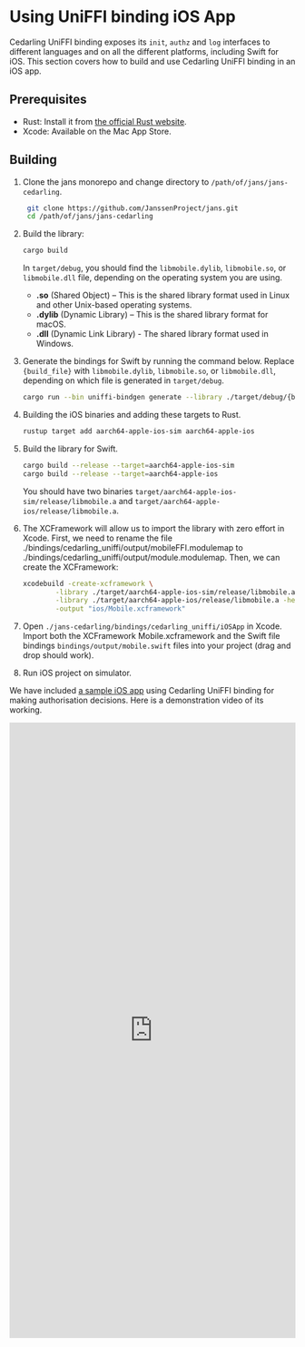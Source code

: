 # Using UniFFI binding iOS App

Cedarling UniFFI binding exposes its `init`, `authz` and `log` interfaces to different languages and on all the different platforms, including Swift for iOS. This section covers how to build and use Cedarling UniFFI binding in an iOS app.

## Prerequisites

- Rust: Install it from [the official Rust website](https://www.rust-lang.org/tools/install).
- Xcode: Available on the Mac App Store.

## Building

1. Clone the jans monorepo and change directory to `/path/of/jans/jans-cedarling`.
   ```bash
    git clone https://github.com/JanssenProject/jans.git
    cd /path/of/jans/jans-cedarling
   ```

2. Build the library:
   ```bash
   cargo build
   ```
   In `target/debug`, you should find the `libmobile.dylib`, `libmobile.so`, or `libmobile.dll` file, depending on the operating system you are using.

   - **.so** (Shared Object) – This is the shared library format used in Linux and other Unix-based operating systems.
   - **.dylib** (Dynamic Library) – This is the shared library format for macOS.
   - **.dll** (Dynamic Link Library) - The shared library format used in Windows.

3. Generate the bindings for Swift by running the command below. Replace `{build_file}` with `libmobile.dylib`, `libmobile.so`, or `libmobile.dll`, depending on which file is generated in `target/debug`.
   ```bash
   cargo run --bin uniffi-bindgen generate --library ./target/debug/{build_file} --language swift --out-dir ./bindings/cedarling_uniffi/output
   ```

4. Building the iOS binaries and adding these targets to Rust.
   ```bash
   rustup target add aarch64-apple-ios-sim aarch64-apple-ios
   ```

5. Build the library for Swift.
   ```bash
   cargo build --release --target=aarch64-apple-ios-sim
   cargo build --release --target=aarch64-apple-ios
   ```
   You should have two binaries `target/aarch64-apple-ios-sim/release/libmobile.a` and `target/aarch64-apple-ios/release/libmobile.a`.

6. The XCFramework will allow us to import the library with zero effort in Xcode. First, we need to rename the file ./bindings/cedarling_uniffi/output/mobileFFI.modulemap to ./bindings/cedarling_uniffi/output/module.modulemap. Then, we can create the XCFramework:
   ```bash
   xcodebuild -create-xcframework \
           -library ./target/aarch64-apple-ios-sim/release/libmobile.a -headers ./bindings/cedarling_uniffi/output \
           -library ./target/aarch64-apple-ios/release/libmobile.a -headers ./bindings/cedarling_uniffi/output \
           -output "ios/Mobile.xcframework"
   ```

7. Open `./jans-cedarling/bindings/cedarling_uniffi/iOSApp` in Xcode. Import both the XCFramework Mobile.xcframework and the Swift file bindings `bindings/output/mobile.swift` files into your project (drag and drop should work).

8. Run iOS project on simulator.

We have included [a sample iOS app](https://github.com/JanssenProject/jans/tree/main/jans-cedarling/bindings/cedarling_uniffi/iOSApp) using Cedarling UniFFI binding for making authorisation decisions. Here is a demonstration video of its working.


<div style="position: relative; padding-bottom: 214.62686567164178%; height: 0;"><iframe src="https://www.loom.com/embed/9ee1a9cf5cc04c1ea17fdc638ca45625?sid=c22f2463-22f0-4531-8749-403a1e6a25db" frameborder="0" webkitallowfullscreen mozallowfullscreen allowfullscreen style="position: absolute; top: 0; left: 0; width: 100%; height: 100%;"></iframe></div>